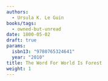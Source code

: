 ```yaml
---
authors:
  - Ursula K. Le Guin
books/tags:
  - owned-but-unread
date: 1800-05-02
draft: true
params:
  isbn13: "9780765324641"
  year: "2010"
title: The Word For World Is Forest
weight: 1
---
```


<!--more-->
